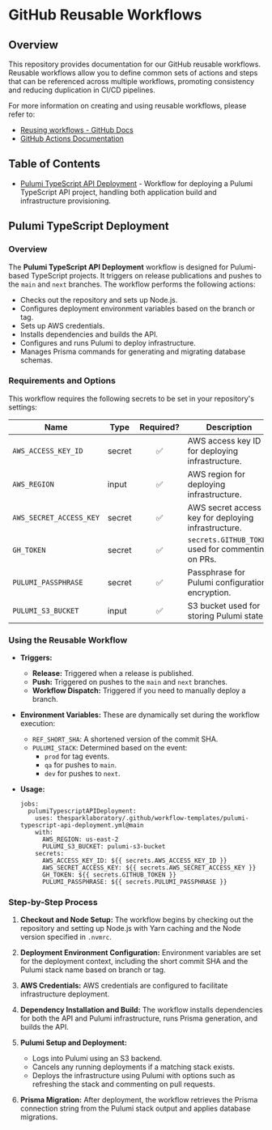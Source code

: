 # GitHub Reusable Workflows

## Overview

This repository provides documentation for our GitHub reusable workflows. Reusable workflows allow you to define common sets of actions and steps that can be referenced across multiple workflows, promoting consistency and reducing duplication in CI/CD pipelines.

For more information on creating and using reusable workflows, please refer to:
- [Reusing workflows - GitHub Docs](https://docs.github.com/en/actions/using-workflows/reusing-workflows)
- [GitHub Actions Documentation](https://docs.github.com/en/actions)

## Table of Contents

- [Pulumi TypeScript API Deployment](#pulumi-typescript-api-deployment) - Workflow for deploying a Pulumi TypeScript API project, handling both application build and infrastructure provisioning.

## Pulumi TypeScript Deployment

### Overview

The **Pulumi TypeScript API Deployment** workflow is designed for Pulumi-based TypeScript projects. It triggers on release publications and pushes to the `main` and `next` branches. The workflow performs the following actions:
- Checks out the repository and sets up Node.js.
- Configures deployment environment variables based on the branch or tag.
- Sets up AWS credentials.
- Installs dependencies and builds the API.
- Configures and runs Pulumi to deploy infrastructure.
- Manages Prisma commands for generating and migrating database schemas.

### Requirements and Options

This workflow requires the following secrets to be set in your repository's settings:

| Name                     | Type   | Required? | Description                                                       |
|--------------------------|--------|:---------:|-------------------------------------------------------------------|
| `AWS_ACCESS_KEY_ID`      | secret | ✅        | AWS access key ID for deploying infrastructure.                   |
| `AWS_REGION`             | input  | ✅        | AWS region for deploying infrastructure.                          |
| `AWS_SECRET_ACCESS_KEY`  | secret | ✅        | AWS secret access key for deploying infrastructure.               |
| `GH_TOKEN`               | secret | ✅        | `secrets.GITHUB_TOKEN` used for commenting on PRs.                |
| `PULUMI_PASSPHRASE`      | secret | ✅        | Passphrase for Pulumi configuration encryption.                   |
| `PULUMI_S3_BUCKET`       | input  | ✅        | S3 bucket used for storing Pulumi state.                          |

### Using the Reusable Workflow

- **Triggers:**
  - **Release:** Triggered when a release is published.
  - **Push:** Triggered on pushes to the `main` and `next` branches.
  - **Workflow Dispatch:** Triggered if you need to manually deploy a branch.

- **Environment Variables:**
  These are dynamically set during the workflow execution:
  - `REF_SHORT_SHA`: A shortened version of the commit SHA.
  - `PULUMI_STACK`: Determined based on the event:
    - `prod` for tag events.
    - `qa` for pushes to `main`.
    - `dev` for pushes to `next`.

- **Usage:**
  ```
  jobs:
    pulumiTypescriptAPIDeployment:
      uses: thesparklaboratory/.github/workflow-templates/pulumi-typescript-api-deployment.yml@main
      with:
        AWS_REGION: us-east-2
        PULUMI_S3_BUCKET: pulumi-s3-bucket
      secrets:
        AWS_ACCESS_KEY_ID: ${{ secrets.AWS_ACCESS_KEY_ID }}
        AWS_SECRET_ACCESS_KEY: ${{ secrets.AWS_SECRET_ACCESS_KEY }}
        GH_TOKEN: ${{ secrets.GITHUB_TOKEN }}
        PULUMI_PASSPHRASE: ${{ secrets.PULUMI_PASSPHRASE }}
  ```

### Step-by-Step Process

1. **Checkout and Node Setup:**
   The workflow begins by checking out the repository and setting up Node.js with Yarn caching and the Node version specified in `.nvmrc`.

2. **Deployment Environment Configuration:**
   Environment variables are set for the deployment context, including the short commit SHA and the Pulumi stack name based on branch or tag.

3. **AWS Credentials:**
   AWS credentials are configured to facilitate infrastructure deployment.

4. **Dependency Installation and Build:**
   The workflow installs dependencies for both the API and Pulumi infrastructure, runs Prisma generation, and builds the API.

5. **Pulumi Setup and Deployment:**
   - Logs into Pulumi using an S3 backend.
   - Cancels any running deployments if a matching stack exists.
   - Deploys the infrastructure using Pulumi with options such as refreshing the stack and commenting on pull requests.

6. **Prisma Migration:**
   After deployment, the workflow retrieves the Prisma connection string from the Pulumi stack output and applies database migrations.
